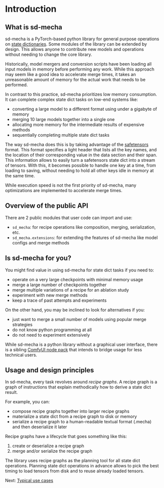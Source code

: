 # Introduction

## What is sd-mecha

sd-mecha is a PyTorch-based python library for general purpose operations on [state dictionaries](https://pytorch.org/tutorials/recipes/recipes/what_is_state_dict.html).
Some modules of the library can be extended by design. This allows anyone to contribute new models and operations without needing to change the core library.

Historically, model mergers and conversion scripts have been loading all input models in memory before performing any work.
While this approach may seem like a good idea to accelerate merge times, it takes an unreasonable amount of memory for the actual work that needs to be performed.

In contrast to this practice, sd-mecha prioritizes low memory consumption. It can complete complex state dict tasks on low-end systems like:

- converting a large model to a different format using under a gigabyte of memory
- merging 10 large models together into a single one
- allocating more memory for the intermediate results of expensive methods
- sequentially completing multiple state dict tasks

The way sd-mecha does this is by taking advantage of the [safetensors](https://github.com/huggingface/safetensors) format.
This format specifies a light header that lists all the key names, and the location of their corresponding value in the data section and their span.
This information allows to easily turn a safetensors state dict into a stream of tensors.
With this, it becomes possible to handle one key at a time, from loading to saving, without needing to hold all other keys idle in memory at the same time.

While execution speed is not the first priority of sd-mecha, many optimizations are implemented to accelerate merge times.

## Overview of the public API

There are 2 public modules that user code can import and use:

- `sd_mecha`: for recipe operations like composition, merging, serialization, etc.
- `sd_mecha.extensions`: for extending the features of sd-mecha like model configs and merge methods


## Is sd-mecha for you?

You might find value in using sd-mecha for state dict tasks if you need to:

- operate on a very large checkpoints with minimal memory usage
- merge a large number of checkpoints together
- merge multiple variations of a recipe for an ablation study
- experiment with new merge methods
- keep a trace of past attempts and experiments

On the other hand, you may be inclined to look for alternatives if you:

- just want to merge a small number of models using popular merge strategies
- do not know python programming at all
- do not need to experiment extensively

While sd-mecha is a python library without a graphical user interface, there is a sibling [ComfyUI node pack](https://github.com/ljleb/comfy-mecha) that intends to bridge usage for less technical users.

## Usage and design principles

In sd-mecha, every task revolves around *recipe graphs*.
A recipe graph is a graph of instructions that explain methodically how to derive a state dict result.

For example, you can:

- compose recipe graphs together into larger recipe graphs
- materialize a state dict from a recipe graph to disk or memory
- serialize a recipe graph to a human-readable textual format (.mecha) and then deserialize it later

Recipe graphs have a lifecycle that goes something like this:

1. create or deserialize a recipe graph
2. merge and/or serialize the recipe graph

The library uses recipe graphs as the planning tool for all state dict operations.
Planning state dict operations in advance allows to pick the best timing to load tensors from disk and to reuse already loaded tensors.

Next: [Typical use cases](1-typical-use-cases.md)
